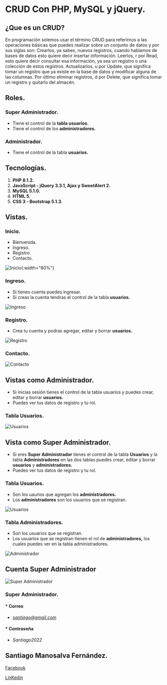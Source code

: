 # **CRUD Con PHP, MySQL y jQuery.**

## ¿Que es un CRUD?
En programación solemos usar el término CRUD para referirnos a las operaciones básicas que puedes realizar sobre un conjunto de datos y por sus siglas son:
Crearlos, ya sabes, nuevos registros, cuando hablamos de bases de datos esto quiere decir insertar información.
Leerlos, r por Read, esto quiere decir consultar esa información, ya sea un registro o una colección de estos registros.
Actualizarlos, u por Update, que significa tomar un registro que ya existe en la base de datos y modificar alguna de las columnas.
Por último eliminar registros, d por Delete, que significa tomar un registro y quitarlo del almacén.

## Roles.

### Super Administrador.

* Tiene el control de la **tabla usuarios.**
* Tiene el control de los **administradores.**

### Administrador.

* Tiene el control de la tabla **usuarios.**

## Tecnologías.

1. **PHP 8.1.2.**
2. **JavaScript - jQuery 3.3.1, Ajax y SweetAlert 2.**
3. **MySQL 5.1.0.**
4. **HTML 5.**
5. **CSS 3 - Bootstrap 5.1.3.**

## Vistas.

### Inicio.

* Bienvenida.
* Ingreso.
* Registro.
* Contacto.

![Inicio](readme/images/1646856530612.png){:width="80%"}

### Ingreso.

* Si tienes cuenta puedes ingresar.
* Si creas la cuenta tendras el control de la tabla **usuarios.**

![Ingreso](readme/images/1646856600559.png)

### Registro.

* Crea tu cuenta y podras agregar, editar y borrar **usuarios.**

![Registro](readme/images/1646856641496.png)

### Contacto.

![Contacto](readme/images/1646856719951.png)

## Vistas como Administrador.

* Si inicias sesión tienes el control de la tabla usuarios y puedes crear, editar y borrar **usuarios.**
* Puedes ver tus datos de registro y tu rol.

### Tabla Usuarios.

![Usuarios](readme/images/1646857015167.png)

## Vista como Super Administrador.

* Si eres **Super Administrador** tienes el control de la tabla **Usuarios** y la tabla **Administradores** en las dos tablas puedes crear, editar y borrar **usuarios** y **administradores.**
* Puedes ver tus datos de registro y tu rol.

### Tabla Usuarios.

* Son los uaurios que agregan los **administradores.**
* Los **administradores** son los usuarios que se registran.

![Usuarios](readme/images/1646857124686.png)

### Tabla Administradores.

* Son los usuarios que se registran.
* Los usuarios que se registran tienen el rol de **administradores,** los cuales puedes ver en la tabla administradores.

![Administrador](readme/images/1646857151787.png)

## Cuenta Super Administrador

![Super Administrador](readme/images/1646858032247.png)

### Super Administrador.

#### * Correo

* *santiago@gmail.com*

#### * Contraseña

* *Santiago2022*

## Santiago Manosalva Fernández.

[Facebook](https://www.facebook.com/santii.manosalva)

[LinKedin](https://www.linkedin.com/in/santiago-manosalva-fern%C3%A1ndez-b648241b8/)
